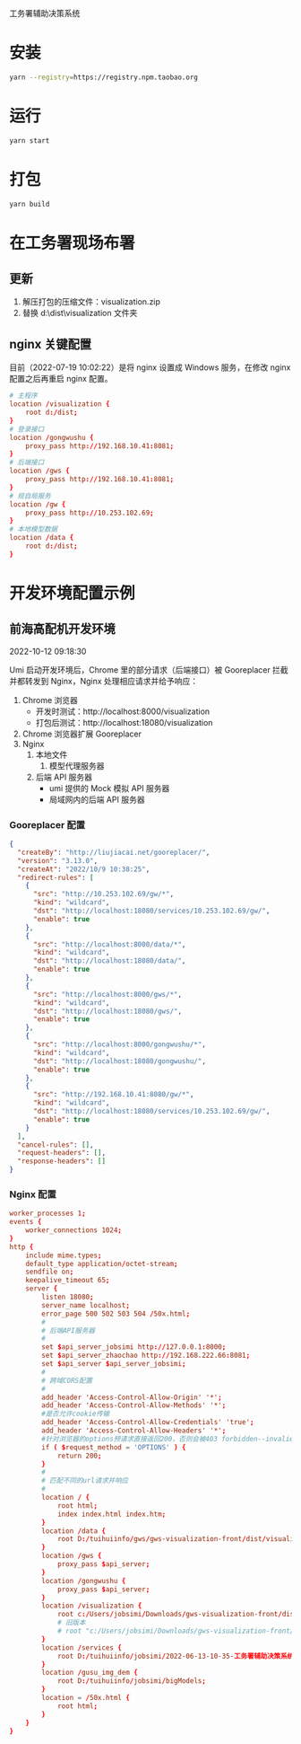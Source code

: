 工务署辅助决策系统

# 安装

```sh
yarn --registry=https://registry.npm.taobao.org
```

# 运行

```sh
yarn start
```

# 打包

```sh
yarn build
```

# 在工务署现场布署

## 更新

1. 解压打包的压缩文件：visualization.zip
2. 替换 d:\dist\visualization 文件夹

## nginx 关键配置

目前（2022-07-19 10:02:22）是将 nginx 设置成 Windows 服务，在修改 nginx 配置之后再重启 nginx 配置。

```conf
# 主程序
location /visualization {
    root d:/dist;
}
# 登录接口
location /gongwushu {
    proxy_pass http://192.168.10.41:8081;
}
# 后端接口
location /gws {
    proxy_pass http://192.168.10.41:8081;
}
# 规自局服务
location /gw {
    proxy_pass http://10.253.102.69;
}
# 本地模型数据
location /data {
    root d:/dist;
}
```

# 开发环境配置示例

## 前海高配机开发环境

2022-10-12 09:18:30

Umi 启动开发环境后，Chrome 里的部分请求（后端接口）被 Gooreplacer 拦截并都转发到 Nginx，Nginx 处理相应请求并给予响应：

1. Chrome 浏览器
   - 开发时测试：http://localhost:8000/visualization
   - 打包后测试：http://localhost:18080/visualization
2. Chrome 浏览器扩展 Gooreplacer
3. Nginx
   1. 本地文件
      1. 模型代理服务器
   2. 后端 API 服务器
      - umi 提供的 Mock 模拟 API 服务器
      - 局域网内的后端 API 服务器

### Gooreplacer 配置

```json
{
  "createBy": "http://liujiacai.net/gooreplacer/",
  "version": "3.13.0",
  "createAt": "2022/10/9 10:38:25",
  "redirect-rules": [
    {
      "src": "http://10.253.102.69/gw/*",
      "kind": "wildcard",
      "dst": "http://localhost:18080/services/10.253.102.69/gw/",
      "enable": true
    },
    {
      "src": "http://localhost:8000/data/*",
      "kind": "wildcard",
      "dst": "http://localhost:18080/data/",
      "enable": true
    },
    {
      "src": "http://localhost:8000/gws/*",
      "kind": "wildcard",
      "dst": "http://localhost:18080/gws/",
      "enable": true
    },
    {
      "src": "http://localhost:8000/gongwushu/*",
      "kind": "wildcard",
      "dst": "http://localhost:18080/gongwushu/",
      "enable": true
    },
    {
      "src": "http://192.168.10.41:8080/gw/*",
      "kind": "wildcard",
      "dst": "http://localhost:18080/services/10.253.102.69/gw/",
      "enable": true
    }
  ],
  "cancel-rules": [],
  "request-headers": [],
  "response-headers": []
}
```

### Nginx 配置

```conf
worker_processes 1;
events {
    worker_connections 1024;
}
http {
    include mime.types;
    default_type application/octet-stream;
    sendfile on;
    keepalive_timeout 65;
    server {
        listen 18080;
        server_name localhost;
        error_page 500 502 503 504 /50x.html;
        #
        # 后端API服务器
        #
        set $api_server_jobsimi http://127.0.0.1:8000;
        set $api_server_zhaochao http://192.168.222.66:8081;
        set $api_server $api_server_jobsimi;
        #
        # 跨域CORS配置
        #
        add_header 'Access-Control-Allow-Origin' '*';
        add_header 'Access-Control-Allow-Methods' '*';
        #是否允许cookie传输
        add_header 'Access-Control-Allow-Credentials' 'true';
        add_header 'Access-Control-Allow-Headers' '*';
        #针对浏览器的options预请求直接返回200，否则会被403 forbidden--invalie CORS request
        if ( $request_method = 'OPTIONS' ) {
            return 200;
        }
        #
        # 匹配不同的url请求并响应
        #
        location / {
            root html;
            index index.html index.htm;
        }
        location /data {
            root D:/tuihuiinfo/gws/gws-visualization-front/dist/visualization;
        }
        location /gws {
            proxy_pass $api_server;
        }
        location /gongwushu {
            proxy_pass $api_server;
        }
        location /visualization {
            root c:/Users/jobsimi/Downloads/gws-visualization-front/dist;
            # 旧版本
            # root "c:/Users/jobsimi/Downloads/gws-visualization-front/dist/visualization-v0.0.4-支持.json格式的红线格式、添加模型处使用下拉框、添加模型时也能支持添加服务地址式、模型压平的高度不正确/";
        }
        location /services {
            root D:/tuihuiinfo/jobsimi/2022-06-13-10-35-工务署辅助决策系统/成果/模型代理服务器;
        }
        location /gusu_img_dem {
            root D:/tuihuiinfo/jobsimi/bigModels;
        }
        location = /50x.html {
            root html;
        }
    }
}
```
